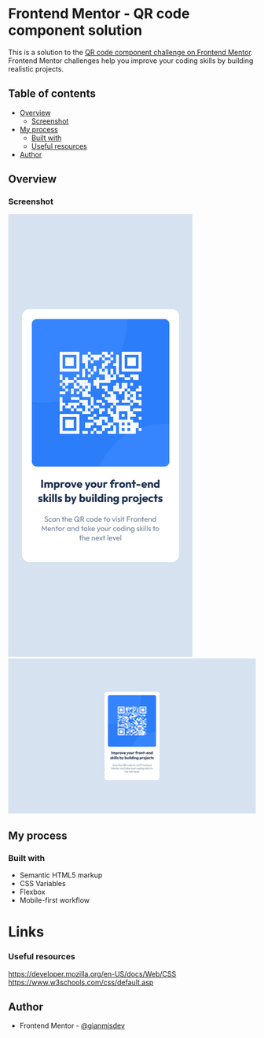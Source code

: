 # Frontend Mentor - QR code component solution

This is a solution to the [QR code component challenge on Frontend Mentor](https://www.frontendmentor.io/challenges/qr-code-component-iux_sIO_H). Frontend Mentor challenges help you improve your coding skills by building realistic projects. 

## Table of contents

- [Overview](#overview)
  - [Screenshot](#screenshot)
- [My process](#my-process)
  - [Built with](#built-with)
  - [Useful resources](#useful-resources)
- [Author](#author)

## Overview

### Screenshot

![](./images/screenshot_mobil_design.png)
![](./images/screenshot_desktop_design.png)

## My process

### Built with

- Semantic HTML5 markup
- CSS Variables
- Flexbox
- Mobile-first workflow

# Links

### Useful resources
https://developer.mozilla.org/en-US/docs/Web/CSS
https://www.w3schools.com/css/default.asp


## Author
- Frontend Mentor - [@gianmisdev](https://www.frontendmentor.io/profile/gianmisdev)


